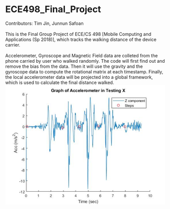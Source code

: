 # ECE498_Final_Project
Contributors: Tim Jin, Junnun Safoan <br />
<br />
This is the Final Group Project of ECE/CS 498 [Mobile Computing and Applications (Sp 2018)], which tracks the walking distance of the device carrier. <br />
<br />
Accelerometer, Gyroscope and Magnetic Field data are colleted from the phone carried by user who walked randomly.
The code will first find out and remove the bias from the data. Then it will use the gravity and the gyroscope data to
compute the rotational matrix at each timestamp. Finally, the local accelerometer data will be projected into a global
framework, which is used to calculate the final distance walked. <br />
![](https://github.com/FrogJin/ECE498_Final_Project/blob/master/Ex_4.5m_8Steps/4.5m_8steps.jpg)
